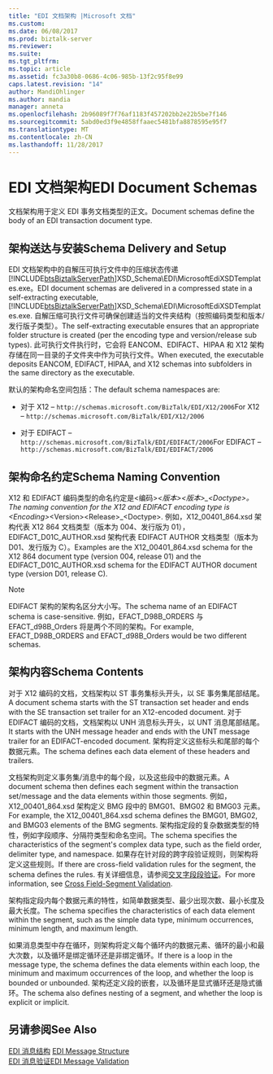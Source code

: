 ```yaml
---
title: "EDI 文档架构 |Microsoft 文档"
ms.custom: 
ms.date: 06/08/2017
ms.prod: biztalk-server
ms.reviewer: 
ms.suite: 
ms.tgt_pltfrm: 
ms.topic: article
ms.assetid: fc3a30b8-0686-4c06-985b-13f2c95f8e99
caps.latest.revision: "14"
author: MandiOhlinger
ms.author: mandia
manager: anneta
ms.openlocfilehash: 2b96089f7f76af1183f457202bb2e22b5be7f146
ms.sourcegitcommit: 5abd0ed3f9e4858ffaaec5481bfa8878595e95f7
ms.translationtype: MT
ms.contentlocale: zh-CN
ms.lasthandoff: 11/28/2017
---
```

# <a name="edi-document-schemas"></a><span data-ttu-id="7508a-102">EDI 文档架构</span><span class="sxs-lookup"><span data-stu-id="7508a-102">EDI Document Schemas</span></span>
<span data-ttu-id="7508a-103">文档架构用于定义 EDI 事务文档类型的正文。</span><span class="sxs-lookup"><span data-stu-id="7508a-103">Document schemas define the body of an EDI transaction document type.</span></span>  
  
## <a name="schema-delivery-and-setup"></a><span data-ttu-id="7508a-104">架构送达与安装</span><span class="sxs-lookup"><span data-stu-id="7508a-104">Schema Delivery and Setup</span></span>  
 <span data-ttu-id="7508a-105">EDI 文档架构中的自解压可执行文件中的压缩状态传递[!INCLUDE[btsBiztalkServerPath](../includes/btsbiztalkserverpath-md.md)]XSD_Schema\EDI\MicrosoftEdiXSDTemplates.exe。</span><span class="sxs-lookup"><span data-stu-id="7508a-105">EDI document schemas are delivered in a compressed state in a self-extracting executable, [!INCLUDE[btsBiztalkServerPath](../includes/btsbiztalkserverpath-md.md)]XSD_Schema\EDI\MicrosoftEdiXSDTemplates.exe.</span></span> <span data-ttu-id="7508a-106">自解压缩可执行文件可确保创建适当的文件夹结构（按照编码类型和版本/发行版子类型）。</span><span class="sxs-lookup"><span data-stu-id="7508a-106">The self-extracting executable ensures that an appropriate folder structure is created (per the encoding type and version/release sub types).</span></span> <span data-ttu-id="7508a-107">此可执行文件执行时，它会将 EANCOM、EDIFACT、HIPAA 和 X12 架构存储在同一目录的子文件夹中作为可执行文件。</span><span class="sxs-lookup"><span data-stu-id="7508a-107">When executed, the executable deposits EANCOM, EDIFACT, HIPAA, and X12 schemas into subfolders in the same directory as the executable.</span></span>  
  
 <span data-ttu-id="7508a-108">默认的架构命名空间包括：</span><span class="sxs-lookup"><span data-stu-id="7508a-108">The default schema namespaces are:</span></span>  
  
-   <span data-ttu-id="7508a-109">对于 X12 – `http://schemas.microsoft.com/BizTalk/EDI/X12/2006`</span><span class="sxs-lookup"><span data-stu-id="7508a-109">For X12 – `http://schemas.microsoft.com/BizTalk/EDI/X12/2006`</span></span>  
  
-   <span data-ttu-id="7508a-110">对于 EDIFACT – `http://schemas.microsoft.com/BizTalk/EDI/EDIFACT/2006`</span><span class="sxs-lookup"><span data-stu-id="7508a-110">For EDIFACT – `http://schemas.microsoft.com/BizTalk/EDI/EDIFACT/2006`</span></span>  
  
## <a name="schema-naming-convention"></a><span data-ttu-id="7508a-111">架构命名约定</span><span class="sxs-lookup"><span data-stu-id="7508a-111">Schema Naming Convention</span></span>  
 <span data-ttu-id="7508a-112">X12 和 EDIFACT 编码类型的命名约定是\<编码\>_\<版本\>\<版本\>\_\<Doctype\>。</span><span class="sxs-lookup"><span data-stu-id="7508a-112">The naming convention for the X12 and EDIFACT encoding type is \<Encoding\>_\<Version\>\<Release\>\_\<Doctype\>.</span></span> <span data-ttu-id="7508a-113">例如，X12_00401_864.xsd 架构代表 X12 864 文档类型（版本为 004、发行版为 01），EDIFACT_D01C_AUTHOR.xsd 架构代表 EDIFACT AUTHOR 文档类型（版本为 D01、发行版为 C）。</span><span class="sxs-lookup"><span data-stu-id="7508a-113">Examples are the X12_00401_864.xsd schema for the X12 864 document type (version 004, release 01) and the EDIFACT_D01C_AUTHOR.xsd schema for the EDIFACT AUTHOR document type (version D01, release C).</span></span>  
  
> [!NOTE]
>  <span data-ttu-id="7508a-114">EDIFACT 架构的架构名区分大小写。</span><span class="sxs-lookup"><span data-stu-id="7508a-114">The schema name of an EDIFACT schema is case-sensitive.</span></span> <span data-ttu-id="7508a-115">例如，EFACT_D98B_ORDERS 与 EFACT_d98B_Orders 将是两个不同的架构。</span><span class="sxs-lookup"><span data-stu-id="7508a-115">For example, EFACT_D98B_ORDERS and EFACT_d98B_Orders would be two different schemas.</span></span>  
  
## <a name="schema-contents"></a><span data-ttu-id="7508a-116">架构内容</span><span class="sxs-lookup"><span data-stu-id="7508a-116">Schema Contents</span></span>  
 <span data-ttu-id="7508a-117">对于 X12 编码的文档，文档架构以 ST 事务集标头开头，以 SE 事务集尾部结尾。</span><span class="sxs-lookup"><span data-stu-id="7508a-117">A document schema starts with the ST transaction set header and ends with the SE transaction set trailer for an X12-encoded document.</span></span> <span data-ttu-id="7508a-118">对于 EDIFACT 编码的文档，文档架构以 UNH 消息标头开头，以 UNT 消息尾部结尾。</span><span class="sxs-lookup"><span data-stu-id="7508a-118">It starts with the UNH message header and ends with the UNT message trailer for an EDIFACT-encoded document.</span></span> <span data-ttu-id="7508a-119">架构将定义这些标头和尾部的每个数据元素。</span><span class="sxs-lookup"><span data-stu-id="7508a-119">The schema defines each data element of these headers and trailers.</span></span>  
  
 <span data-ttu-id="7508a-120">文档架构则定义事务集/消息中的每个段，以及这些段中的数据元素。</span><span class="sxs-lookup"><span data-stu-id="7508a-120">A document schema then defines each segment within the transaction set/message and the data elements within those segments.</span></span> <span data-ttu-id="7508a-121">例如，X12_00401_864.xsd 架构定义 BMG 段中的 BMG01、BMG02 和 BMG03 元素。</span><span class="sxs-lookup"><span data-stu-id="7508a-121">For example, the X12_00401_864.xsd schema defines the BMG01, BMG02, and BMG03 elements of the BMG segments.</span></span> <span data-ttu-id="7508a-122">架构指定段的复杂数据类型的特性，例如字段顺序、分隔符类型和命名空间。</span><span class="sxs-lookup"><span data-stu-id="7508a-122">The schema specifies the characteristics of the segment's complex data type, such as the field order, delimiter type, and namespace.</span></span> <span data-ttu-id="7508a-123">如果存在针对段的跨字段验证规则，则架构将定义这些规则。</span><span class="sxs-lookup"><span data-stu-id="7508a-123">If there are cross-field validation rules for the segment, the schema defines the rules.</span></span> <span data-ttu-id="7508a-124">有关详细信息，请参阅[交叉字段段验证](../core/cross-field-segment-validation.md)。</span><span class="sxs-lookup"><span data-stu-id="7508a-124">For more information, see [Cross Field-Segment Validation](../core/cross-field-segment-validation.md).</span></span>  
  
 <span data-ttu-id="7508a-125">架构指定段内每个数据元素的特性，如简单数据类型、最少出现次数、最小长度及最大长度。</span><span class="sxs-lookup"><span data-stu-id="7508a-125">The schema specifies the characteristics of each data element within the segment, such as the simple data type, minimum occurrences, minimum length, and maximum length.</span></span>  
  
 <span data-ttu-id="7508a-126">如果消息类型中存在循环，则架构将定义每个循环内的数据元素、循环的最小和最大次数，以及循环是绑定循环还是非绑定循环。</span><span class="sxs-lookup"><span data-stu-id="7508a-126">If there is a loop in the message type, the schema defines the data elements within each loop, the minimum and maximum occurrences of the loop, and whether the loop is bounded or unbounded.</span></span> <span data-ttu-id="7508a-127">架构还定义段的嵌套，以及循环是显式循环还是隐式循环。</span><span class="sxs-lookup"><span data-stu-id="7508a-127">The schema also defines nesting of a segment, and whether the loop is explicit or implicit.</span></span>  
  
## <a name="see-also"></a><span data-ttu-id="7508a-128">另请参阅</span><span class="sxs-lookup"><span data-stu-id="7508a-128">See Also</span></span>  
 <span data-ttu-id="7508a-129">[EDI 消息结构](../core/edi-message-structure.md) </span><span class="sxs-lookup"><span data-stu-id="7508a-129">[EDI Message Structure](../core/edi-message-structure.md) </span></span>  
 [<span data-ttu-id="7508a-130">EDI 消息验证</span><span class="sxs-lookup"><span data-stu-id="7508a-130">EDI Message Validation</span></span>](../core/edi-message-validation.md)